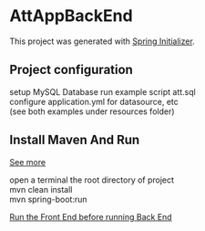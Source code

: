 # AttAppBackEnd

This project was generated with [Spring Initializer](https://start.spring.io/).

## Project configuration
setup MySQL Database
run example script att.sql<br />
configure application.yml for datasource, etc<br />
(see both examples under resources folder)


## Install Maven And Run

[See more](https://maven.apache.org/download.cgi)

open a terminal the root directory of project<br />
mvn clean install<br />
mvn spring-boot:run<br />


[Run the Front End before running Back End](https://github.com/Ziyang-Wang/AttedanceAppFrontend)

